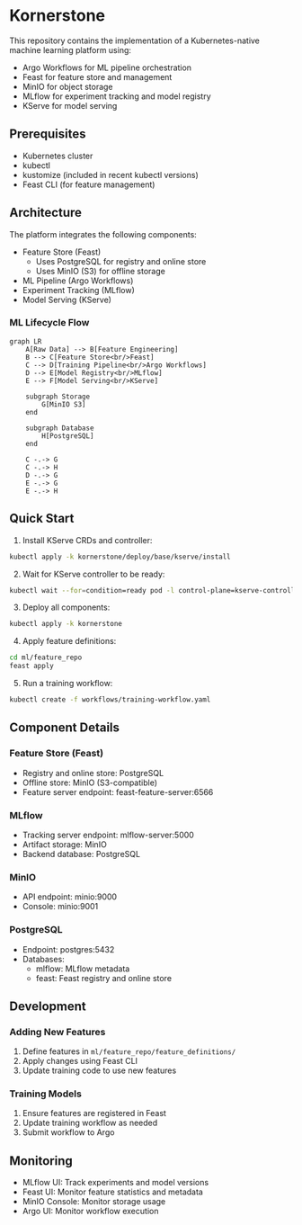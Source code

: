 # Kornerstone

This repository contains the implementation of a Kubernetes-native machine learning platform using:
- Argo Workflows for ML pipeline orchestration
- Feast for feature store and management
- MinIO for object storage
- MLflow for experiment tracking and model registry
- KServe for model serving

## Prerequisites
- Kubernetes cluster
- kubectl
- kustomize (included in recent kubectl versions)
- Feast CLI (for feature management)

## Architecture
The platform integrates the following components:
- Feature Store (Feast)
  - Uses PostgreSQL for registry and online store
  - Uses MinIO (S3) for offline storage
- ML Pipeline (Argo Workflows)
- Experiment Tracking (MLflow)
- Model Serving (KServe)

### ML Lifecycle Flow
```mermaid
graph LR
    A[Raw Data] --> B[Feature Engineering]
    B --> C[Feature Store<br/>Feast]
    C --> D[Training Pipeline<br/>Argo Workflows]
    D --> E[Model Registry<br/>MLflow]
    E --> F[Model Serving<br/>KServe]
    
    subgraph Storage
        G[MinIO S3]
    end
    
    subgraph Database
        H[PostgreSQL]
    end
    
    C -.-> G
    C -.-> H
    D -.-> G
    E -.-> G
    E -.-> H
```

## Quick Start

1. Install KServe CRDs and controller:
```bash
kubectl apply -k kornerstone/deploy/base/kserve/install
```

2. Wait for KServe controller to be ready:
```bash
kubectl wait --for=condition=ready pod -l control-plane=kserve-controller-manager -n kserve --timeout=300s
```

3. Deploy all components:
```bash
kubectl apply -k kornerstone
```

4. Apply feature definitions:
```bash
cd ml/feature_repo
feast apply
```

5. Run a training workflow:
```bash
kubectl create -f workflows/training-workflow.yaml
```

## Component Details

### Feature Store (Feast)
- Registry and online store: PostgreSQL
- Offline store: MinIO (S3-compatible)
- Feature server endpoint: feast-feature-server:6566

### MLflow
- Tracking server endpoint: mlflow-server:5000
- Artifact storage: MinIO
- Backend database: PostgreSQL

### MinIO
- API endpoint: minio:9000
- Console: minio:9001

### PostgreSQL
- Endpoint: postgres:5432
- Databases:
  - mlflow: MLflow metadata
  - feast: Feast registry and online store

## Development

### Adding New Features
1. Define features in `ml/feature_repo/feature_definitions/`
2. Apply changes using Feast CLI
3. Update training code to use new features

### Training Models
1. Ensure features are registered in Feast
2. Update training workflow as needed
3. Submit workflow to Argo

## Monitoring
- MLflow UI: Track experiments and model versions
- Feast UI: Monitor feature statistics and metadata
- MinIO Console: Monitor storage usage
- Argo UI: Monitor workflow execution